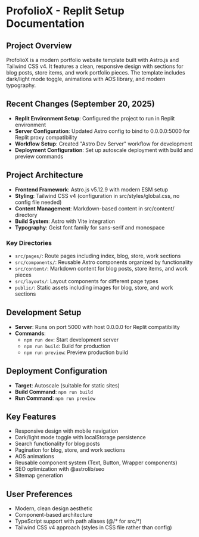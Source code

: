 # ProfolioX - Replit Setup Documentation

## Project Overview
ProfolioX is a modern portfolio website template built with Astro.js and Tailwind CSS v4. It features a clean, responsive design with sections for blog posts, store items, and work portfolio pieces. The template includes dark/light mode toggle, animations with AOS library, and modern typography.

## Recent Changes (September 20, 2025)
- **Replit Environment Setup**: Configured the project to run in Replit environment
- **Server Configuration**: Updated Astro config to bind to 0.0.0.0:5000 for Replit proxy compatibility
- **Workflow Setup**: Created "Astro Dev Server" workflow for development
- **Deployment Configuration**: Set up autoscale deployment with build and preview commands

## Project Architecture
- **Frontend Framework**: Astro.js v5.12.9 with modern ESM setup
- **Styling**: Tailwind CSS v4 (configuration in src/styles/global.css, no config file needed)
- **Content Management**: Markdown-based content in src/content/ directory
- **Build System**: Astro with Vite integration
- **Typography**: Geist font family for sans-serif and monospace

### Key Directories
- `src/pages/`: Route pages including index, blog, store, work sections
- `src/components/`: Reusable Astro components organized by functionality
- `src/content/`: Markdown content for blog posts, store items, and work pieces
- `src/layouts/`: Layout components for different page types
- `public/`: Static assets including images for blog, store, and work sections

## Development Setup
- **Server**: Runs on port 5000 with host 0.0.0.0 for Replit compatibility
- **Commands**: 
  - `npm run dev`: Start development server
  - `npm run build`: Build for production
  - `npm run preview`: Preview production build

## Deployment Configuration
- **Target**: Autoscale (suitable for static sites)
- **Build Command**: `npm run build`
- **Run Command**: `npm run preview`

## Key Features
- Responsive design with mobile navigation
- Dark/light mode toggle with localStorage persistence
- Search functionality for blog posts
- Pagination for blog, store, and work sections
- AOS animations
- Reusable component system (Text, Button, Wrapper components)
- SEO optimization with @astrolib/seo
- Sitemap generation

## User Preferences
- Modern, clean design aesthetic
- Component-based architecture
- TypeScript support with path aliases (@/* for src/*)
- Tailwind CSS v4 approach (styles in CSS file rather than config)